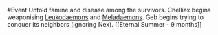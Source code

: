 #Event 
Untold famine and disease among the survivors. Chelliax begins weaponising [Leukodaemons](https://2e.aonprd.com/Monsters.aspx?ID=2893) and [Meladaemons](https://2e.aonprd.com/Monsters.aspx?ID=593). Geb begins trying to conquer its neighbors (ignoring Nex). 
[[Eternal Summer - 9 months]]